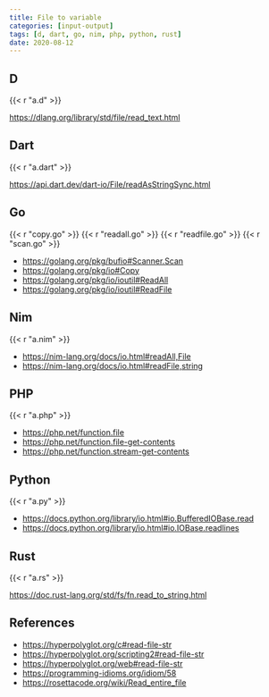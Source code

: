 ```yaml
---
title: File to variable
categories: [input-output]
tags: [d, dart, go, nim, php, python, rust]
date: 2020-08-12
---
```


## D

{{< r "a.d" >}}

<https://dlang.org/library/std/file/read_text.html>

## Dart

{{< r "a.dart" >}}

<https://api.dart.dev/dart-io/File/readAsStringSync.html>

## Go

{{< r "copy.go" >}}
{{< r "readall.go" >}}
{{< r "readfile.go" >}}
{{< r "scan.go" >}}

- <https://golang.org/pkg/bufio#Scanner.Scan>
- <https://golang.org/pkg/io#Copy>
- <https://golang.org/pkg/io/ioutil#ReadAll>
- <https://golang.org/pkg/io/ioutil#ReadFile>

## Nim

{{< r "a.nim" >}}

- <https://nim-lang.org/docs/io.html#readAll,File>
- <https://nim-lang.org/docs/io.html#readFile,string>

## PHP

{{< r "a.php" >}}

- <https://php.net/function.file>
- <https://php.net/function.file-get-contents>
- <https://php.net/function.stream-get-contents>

## Python

{{< r "a.py" >}}

- <https://docs.python.org/library/io.html#io.BufferedIOBase.read>
- <https://docs.python.org/library/io.html#io.IOBase.readlines>

## Rust

{{< r "a.rs" >}}

<https://doc.rust-lang.org/std/fs/fn.read_to_string.html>

## References

- <https://hyperpolyglot.org/c#read-file-str>
- <https://hyperpolyglot.org/scripting2#read-file-str>
- <https://hyperpolyglot.org/web#read-file-str>
- <https://programming-idioms.org/idiom/58>
- <https://rosettacode.org/wiki/Read_entire_file>
